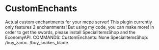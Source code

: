 # CustomEnchants
Actual custom enchantments for your mcpe server! This plugin currently only features 2 enchantments! But using my code, you can make more! In order to get the swords, please install SpecialItemsShop and the EconomyAPI.
COMMANDS:
CustomEnchants: None
SpecialItemsShop: /buy_zaroc. /buy_snakes_blade

